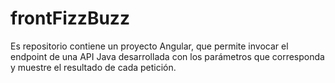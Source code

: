 # frontFizzBuzz
Es repositorio contiene un proyecto Angular, que permite invocar el endpoint de una API Java desarrollada con los parámetros que corresponda y muestre el resultado de cada petición. 
